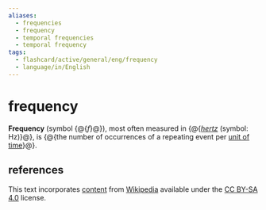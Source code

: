 ```yaml
---
aliases:
  - frequencies
  - frequency
  - temporal frequencies
  - temporal frequency
tags:
  - flashcard/active/general/eng/frequency
  - language/in/English
---
```


# frequency

__Frequency__ (symbol {@{_f_}@}), most often measured in {@{[_hertz_](hertz.md) (symbol: Hz)}@}, is {@{the number of occurrences of a repeating event per [unit of time](unit%20of%20time.md)}@}. <!--SR:!2025-08-22,304,330!2028-06-27,1111,350!2028-12-13,1246,350-->

## references

This text incorporates [content](https://en.wikipedia.org/wiki/frequency) from [Wikipedia](Wikipedia.md) available under the [CC BY-SA 4.0](https://creativecommons.org/licenses/by-sa/4.0/) license.
